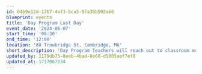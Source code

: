 ```yaml
---
id: 04b9e12d-12b7-4af3-bca5-9fa38b992a66
blueprint: events
title: 'Day Program Last Day'
event_date: '2024-06-07'
start_time: '08:30'
end_time: '12:00'
location: '80 Trowbridge St. Cambridge, MA'
short_description: 'Day Program Teachers will reach out to classroom members with details about their last day celebration! Dismissal is at 12pm. We hope to see you there!'
updated_by: 1179db75-8eeb-4bad-8e60-d5005aef7ef8
updated_at: 1717087234
---
```

